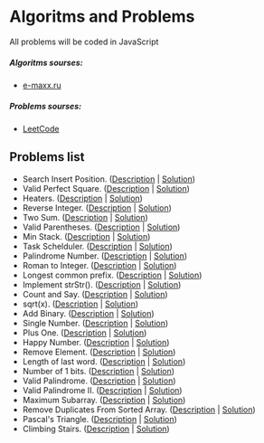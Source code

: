 # Algoritms and Problems

All problems will be coded in JavaScript


##### Algoritms sourses:
 * [e-maxx.ru](https://e-maxx.ru/algo/)
 
##### Problems sourses:
 * [LeetCode](https://leetcode.com/)

## Problems list

* Search Insert Position. ([Description](https://leetcode.com/problems/search-insert-position/description/) | [Solution](https://github.com/belodpav/algoproblems/tree/master/problems/35_search-insert-position))
* Valid Perfect Square. ([Description](https://leetcode.com/problems/valid-perfect-square/description/) | [Solution](https://github.com/belodpav/algoproblems/tree/master/problems/367_valid_perfect_square))
* Heaters. ([Description](https://leetcode.com/problems/heaters/description/) | [Solution](https://github.com/belodpav/algoproblems/tree/master/problems/475_heaters))
* Reverse Integer. ([Description](https://leetcode.com/problems/reverse-integer/description/) | [Solution](https://github.com/belodpav/algoproblems/tree/master/problems/7_reverse_integer))
* Two Sum. ([Description](https://leetcode.com/problems/two-sum/description/) | [Solution](https://github.com/belodpav/algoproblems/tree/master/problems/1_two_sum))
* Valid Parentheses. ([Description](https://leetcode.com/problems/valid-parentheses/description/) | [Solution](https://github.com/belodpav/algoproblems/tree/master/problems/20_valid_parentheses))
* Min Stack. ([Description](https://leetcode.com/problems/min-stack/description/) | [Solution](https://github.com/belodpav/algoproblems/tree/master/problems/155_min_stack))
* Task Schelduler. ([Description](https://leetcode.com/problems/task-scheduler/description/) | [Solution](https://github.com/belodpav/algoproblems/tree/master/problems/621_task_schelduler))
* Palindrome Number. ([Description](https://leetcode.com/problems/palindrome-number/description/) | [Solution](https://github.com/belodpav/algoproblems/tree/master/problems/9_palindrome_number))
* Roman to Integer. ([Description](https://leetcode.com/problems/roman-to-integer/description/) | [Solution](https://github.com/belodpav/algoproblems/tree/master/problems/13_roman_to_integer))
* Longest common prefix. ([Description](https://leetcode.com/problems/longest-common-prefix/description/) | [Solution](https://github.com/belodpav/algoproblems/tree/master/problems/14_longest_common_prefix))
* Implement strStr(). ([Description](https://leetcode.com/problems/implement-strstr/description/) | [Solution](https://github.com/belodpav/algoproblems/tree/master/problems/28_implement_strStr()))
* Count and Say. ([Description](https://leetcode.com/problems/count-and-say/description/) | [Solution](https://github.com/belodpav/algoproblems/tree/master/problems/38_count_and_say))
* sqrt(x). ([Description](https://leetcode.com/problems/sqrtx/description/) | [Solution](https://github.com/belodpav/algoproblems/tree/master/problems/69_sqrt(x)))
* Add Binary. ([Description](https://leetcode.com/problems/add-binary/description/) | [Solution](https://github.com/belodpav/algoproblems/tree/master/problems/67_add_binary))
* Single Number. ([Description](https://leetcode.com/problems/single-number/description/) | [Solution](https://github.com/belodpav/algoproblems/tree/master/problems/136_single_number))
* Plus One. ([Description](https://leetcode.com/problems/plus-one/description/) | [Solution](https://github.com/belodpav/algoproblems/tree/master/problems/66_plus_one))
* Happy Number. ([Description](https://leetcode.com/problems/happy-number/description/) | [Solution](https://github.com/belodpav/algoproblems/tree/master/problems/202_happy_number))
* Remove Element. ([Description](https://leetcode.com/problems/remove-element/description/) | [Solution](https://github.com/belodpav/algoproblems/tree/master/problems/27_remove_element))
* Length of last word. ([Description](https://leetcode.com/problems/length-of-last-word/description/) | [Solution](https://github.com/belodpav/algoproblems/tree/master/problems/58_length_of_last_word))
* Number of 1 bits. ([Description](https://leetcode.com/problems/number-of-1-bits/description/) | [Solution](https://github.com/belodpav/algoproblems/tree/master/problems/191_number_of_bits))
* Valid Palindrome. ([Description](https://leetcode.com/problems/valid-palindrome/description/) | [Solution](https://github.com/belodpav/algoproblems/tree/master/problems/125_valid_palindrome))
* Valid Palindrome II. ([Description](https://leetcode.com/problems/valid-palindrome-ii/description/) | [Solution](https://github.com/belodpav/algoproblems/tree/master/problems/680_valid_palindrome-II))
* Maximum Subarray. ([Description](https://leetcode.com/problems/maximum-subarray/description/) | [Solution](https://github.com/belodpav/algoproblems/tree/master/problems/53_maximum_subarray))
* Remove Duplicates From Sorted Array. ([Description](https://leetcode.com/problems/remove-duplicates-from-sorted-array/description/) | [Solution](https://github.com/belodpav/algoproblems/tree/master/problems/26_remove_duplicates_from_sorted_array))
* Pascal's Triangle. ([Description](https://leetcode.com/problems/pascals-triangle/description/) | [Solution](https://github.com/belodpav/algoproblems/tree/master/problems/118_pascal_triangle))
* Climbing Stairs. ([Description](https://leetcode.com/problems/climbing-stairs/description/) | [Solution](https://github.com/belodpav/algoproblems/tree/master/problems/70_climbing_stairs))